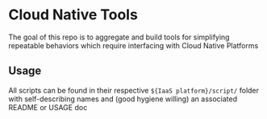# Cloud Native Tools
The goal of this repo is to aggregate and build tools for simplifying repeatable behaviors which require interfacing with Cloud Native Platforms

## Usage
All scripts can be found in their respective `${IaaS platform}/script/` folder with self-describing names and (good hygiene willing) an associated README or USAGE doc
